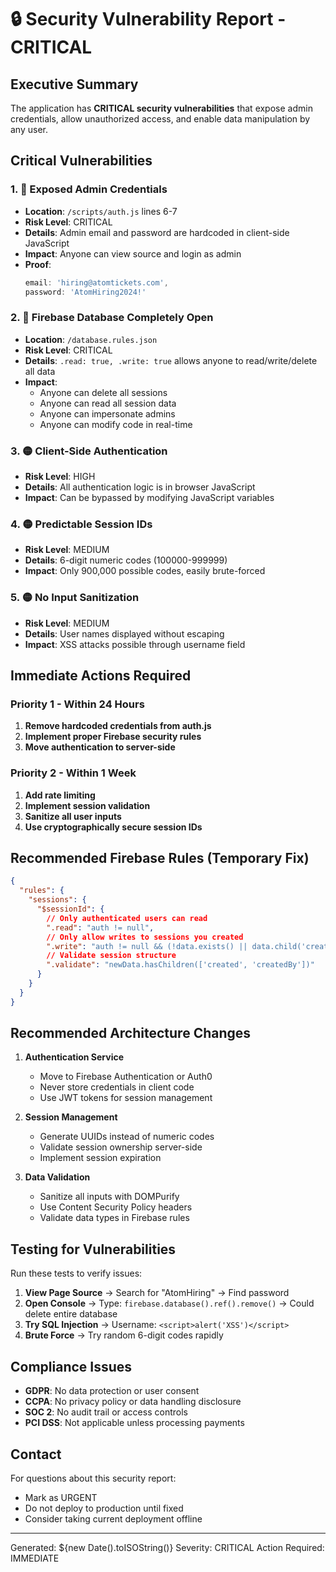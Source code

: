 # 🔒 Security Vulnerability Report - CRITICAL

## Executive Summary
The application has **CRITICAL security vulnerabilities** that expose admin credentials, allow unauthorized access, and enable data manipulation by any user.

## Critical Vulnerabilities

### 1. 🔴 **Exposed Admin Credentials**
- **Location**: `/scripts/auth.js` lines 6-7
- **Risk Level**: CRITICAL
- **Details**: Admin email and password are hardcoded in client-side JavaScript
- **Impact**: Anyone can view source and login as admin
- **Proof**: 
  ```javascript
  email: 'hiring@atomtickets.com',
  password: 'AtomHiring2024!'
  ```

### 2. 🔴 **Firebase Database Completely Open**
- **Location**: `/database.rules.json`
- **Risk Level**: CRITICAL
- **Details**: `.read: true, .write: true` allows anyone to read/write/delete all data
- **Impact**: 
  - Anyone can delete all sessions
  - Anyone can read all session data
  - Anyone can impersonate admins
  - Anyone can modify code in real-time

### 3. 🟡 **Client-Side Authentication**
- **Risk Level**: HIGH
- **Details**: All authentication logic is in browser JavaScript
- **Impact**: Can be bypassed by modifying JavaScript variables

### 4. 🟡 **Predictable Session IDs**
- **Risk Level**: MEDIUM
- **Details**: 6-digit numeric codes (100000-999999)
- **Impact**: Only 900,000 possible codes, easily brute-forced

### 5. 🟡 **No Input Sanitization**
- **Risk Level**: MEDIUM
- **Details**: User names displayed without escaping
- **Impact**: XSS attacks possible through username field

## Immediate Actions Required

### Priority 1 - Within 24 Hours
1. **Remove hardcoded credentials from auth.js**
2. **Implement proper Firebase security rules**
3. **Move authentication to server-side**

### Priority 2 - Within 1 Week
1. **Add rate limiting**
2. **Implement session validation**
3. **Sanitize all user inputs**
4. **Use cryptographically secure session IDs**

## Recommended Firebase Rules (Temporary Fix)

```json
{
  "rules": {
    "sessions": {
      "$sessionId": {
        // Only authenticated users can read
        ".read": "auth != null",
        // Only allow writes to sessions you created
        ".write": "auth != null && (!data.exists() || data.child('createdBy').val() === auth.uid)",
        // Validate session structure
        ".validate": "newData.hasChildren(['created', 'createdBy'])"
      }
    }
  }
}
```

## Recommended Architecture Changes

1. **Authentication Service**
   - Move to Firebase Authentication or Auth0
   - Never store credentials in client code
   - Use JWT tokens for session management

2. **Session Management**
   - Generate UUIDs instead of numeric codes
   - Validate session ownership server-side
   - Implement session expiration

3. **Data Validation**
   - Sanitize all inputs with DOMPurify
   - Use Content Security Policy headers
   - Validate data types in Firebase rules

## Testing for Vulnerabilities

Run these tests to verify issues:

1. **View Page Source** → Search for "AtomHiring" → Find password
2. **Open Console** → Type: `firebase.database().ref().remove()` → Could delete entire database
3. **Try SQL Injection** → Username: `<script>alert('XSS')</script>`
4. **Brute Force** → Try random 6-digit codes rapidly

## Compliance Issues

- **GDPR**: No data protection or user consent
- **CCPA**: No privacy policy or data handling disclosure
- **SOC 2**: No audit trail or access controls
- **PCI DSS**: Not applicable unless processing payments

## Contact

For questions about this security report:
- Mark as URGENT
- Do not deploy to production until fixed
- Consider taking current deployment offline

---
Generated: ${new Date().toISOString()}
Severity: CRITICAL
Action Required: IMMEDIATE